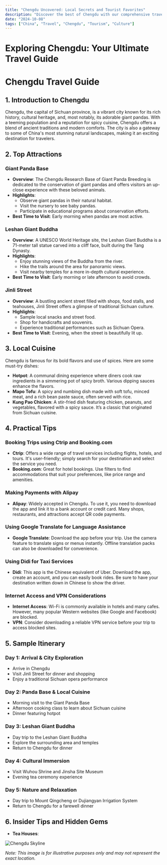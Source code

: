 ```yaml
---
title: "Chengdu Uncovered: Local Secrets and Tourist Favorites"
description: "Discover the best of Chengdu with our comprehensive travel guide. Explore top attractions, savor local cuisine, and get insider tips for an unforgettable Chinese adventure."
date: "2024-10-08"
tags: ["China", "Travel", "Chengdu", "Tourism", "Culture"]
---
```


# Exploring Chengdu: Your Ultimate Travel Guide

# Chengdu Travel Guide

## 1. Introduction to Chengdu
Chengdu, the capital of Sichuan province, is a vibrant city known for its rich history, cultural heritage, and, most notably, its adorable giant pandas. With a teeming population and a reputation for spicy cuisine, Chengdu offers a blend of ancient traditions and modern comforts. The city is also a gateway to some of China's most stunning natural landscapes, making it an exciting destination for travelers.

## 2. Top Attractions

### Giant Panda Base
- **Overview**: The Chengdu Research Base of Giant Panda Breeding is dedicated to the conservation of giant pandas and offers visitors an up-close experience with these beloved animals.
- **Highlights**:
  - Observe giant pandas in their natural habitat.
  - Visit the nursery to see baby pandas.
  - Participate in educational programs about conservation efforts.
- **Best Time to Visit**: Early morning when pandas are most active.

### Leshan Giant Buddha
- **Overview**: A UNESCO World Heritage site, the Leshan Giant Buddha is a 71-meter tall statue carved into a cliff face, built during the Tang Dynasty.
- **Highlights**:
  - Enjoy stunning views of the Buddha from the river.
  - Hike the trails around the area for panoramic views.
  - Visit nearby temples for a more in-depth cultural experience.
- **Best Time to Visit**: Early morning or late afternoon to avoid crowds.

### Jinli Street
- **Overview**: A bustling ancient street filled with shops, food stalls, and teahouses, Jinli Street offers a glimpse of traditional Sichuan culture.
- **Highlights**:
  - Sample local snacks and street food.
  - Shop for handicrafts and souvenirs.
  - Experience traditional performances such as Sichuan Opera.
- **Best Time to Visit**: Evening, when the street is beautifully lit up.

## 3. Local Cuisine
Chengdu is famous for its bold flavors and use of spices. Here are some must-try dishes:

- **Hotpot**: A communal dining experience where diners cook raw ingredients in a simmering pot of spicy broth. Various dipping sauces enhance the flavors.
- **Mapo Tofu**: A spicy and numbing dish made with soft tofu, minced meat, and a rich bean paste sauce, often served with rice.
- **Kung Pao Chicken**: A stir-fried dish featuring chicken, peanuts, and vegetables, flavored with a spicy sauce. It’s a classic that originated from Sichuan cuisine.

## 4. Practical Tips

### Booking Trips using Ctrip and Booking.com
- **Ctrip**: Offers a wide range of travel services including flights, hotels, and tours. It's user-friendly; simply search for your destination and select the service you need.
- **Booking.com**: Great for hotel bookings. Use filters to find accommodations that suit your preferences, like price range and amenities.

### Making Payments with Alipay
- **Alipay**: Widely accepted in Chengdu. To use it, you need to download the app and link it to a bank account or credit card. Many shops, restaurants, and attractions accept QR code payments.

### Using Google Translate for Language Assistance
- **Google Translate**: Download the app before your trip. Use the camera feature to translate signs or menus instantly. Offline translation packs can also be downloaded for convenience.

### Using Didi for Taxi Services
- **Didi**: This app is the Chinese equivalent of Uber. Download the app, create an account, and you can easily book rides. Be sure to have your destination written down in Chinese to show the driver.

### Internet Access and VPN Considerations
- **Internet Access**: Wi-Fi is commonly available in hotels and many cafes. However, many popular Western websites (like Google and Facebook) are blocked.
- **VPN**: Consider downloading a reliable VPN service before your trip to access blocked sites.

## 5. Sample Itinerary

### Day 1: Arrival & City Exploration
- Arrive in Chengdu
- Visit Jinli Street for dinner and shopping
- Enjoy a traditional Sichuan opera performance

### Day 2: Panda Base & Local Cuisine
- Morning visit to the Giant Panda Base
- Afternoon cooking class to learn about Sichuan cuisine
- Dinner featuring hotpot

### Day 3: Leshan Giant Buddha
- Day trip to the Leshan Giant Buddha
- Explore the surrounding area and temples
- Return to Chengdu for dinner

### Day 4: Cultural Immersion
- Visit Wuhou Shrine and Jinsha Site Museum
- Evening tea ceremony experience

### Day 5: Nature and Relaxation
- Day trip to Mount Qingcheng or Dujiangyan Irrigation System
- Return to Chengdu for a farewell dinner

## 6. Insider Tips and Hidden Gems
- **Tea Houses**:

<img src="https://source.unsplash.com/1600x900/?Chengdu,cityscape" alt="Chengdu Skyline" loading="lazy">

*Note: This image is for illustrative purposes only and may not represent the exact location.*

